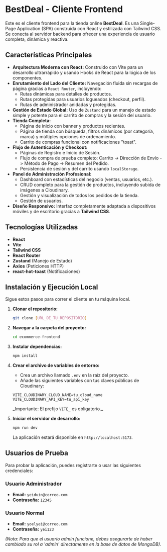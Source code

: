 # BestDeal - Cliente Frontend

Este es el cliente frontend para la tienda online **BestDeal**. Es una Single-Page Application (SPA) construida con React y estilizada con Tailwind CSS. Se conecta al servidor backend para ofrecer una experiencia de usuario completa, dinámica y reactiva.

## Características Principales

- **Arquitectura Moderna con React:** Construido con Vite para un desarrollo ultrarrápido y usando Hooks de React para la lógica de los componentes.
- **Enrutamiento del Lado del Cliente:** Navegación fluida sin recargas de página gracias a `React Router`, incluyendo:
  - Rutas dinámicas para detalles de productos.
  - Rutas protegidas para usuarios logueados (checkout, perfil).
  - Rutas de administrador anidadas y protegidas.
- **Gestión de Estado Global:** Uso de `Zustand` para un manejo de estado simple y potente para el carrito de compras y la sesión del usuario.
- **Tienda Completa:**
  - Página de inicio con banner y productos recientes.
  - Página de tienda con búsqueda, filtros dinámicos (por categoría, marca) y múltiples opciones de ordenamiento.
  - Carrito de compras funcional con notificaciones "toast".
- **Flujo de Autenticación y Checkout:**
  - Páginas de Registro e Inicio de Sesión.
  - Flujo de compra de prueba completo: Carrito -> Dirección de Envío -> Método de Pago -> Resumen del Pedido.
  - Persistencia de sesión y del carrito usando `localStorage`.
- **Panel de Administración Profesional:**
  - Dashboard con estadísticas del negocio (ventas, usuarios, etc.).
  - CRUD completo para la gestión de productos, incluyendo subida de imágenes a Cloudinary.
  - Gestión y visualización de todos los pedidos de la tienda.
  - Gestión de usuarios.
- **Diseño Responsivo:** Interfaz completamente adaptada a dispositivos móviles y de escritorio gracias a **Tailwind CSS**.

## Tecnologías Utilizadas

- **React**
- **Vite**
- **Tailwind CSS**
- **React Router**
- **Zustand** (Manejo de Estado)
- **Axios** (Peticiones HTTP)
- **react-hot-toast** (Notificaciones)

## Instalación y Ejecución Local

Sigue estos pasos para correr el cliente en tu máquina local.

1.  **Clonar el repositorio:**

    ```bash
    git clone [URL_DE_TU_REPOSITORIO]
    ```

2.  **Navegar a la carpeta del proyecto:**

    ```bash
    cd ecommerce-frontend
    ```

3.  **Instalar dependencias:**

    ```bash
    npm install


    ```

4.  **Crear el archivo de variables de entorno:**

    - Crea un archivo llamado `.env` en la raíz del proyecto.
    - Añade las siguientes variables con tus claves públicas de Cloudinary:

    ```
    VITE_CLOUDINARY_CLOUD_NAME=tu_cloud_name
    VITE_CLOUDINARY_API_KEY=tu_api_key
    ```

    _Importante: El prefijo `VITE_` es obligatorio.\_

5.  **Iniciar el servidor de desarrollo:**

    ```bash
    npm run dev

    ```

    La aplicación estará disponible en `http://localhost:5173`.

## Usuarios de Prueba

Para probar la aplicación, puedes registrarte o usar las siguientes credenciales:

### Usuario Administrador

- **Email:** `yeiduin@correo.com`
- **Contraseña:** `12345`

### Usuario Normal

- **Email:** `yoelyei@correo.com`
- **Contraseña:** `yei123`

_(Nota: Para que el usuario admin funcione, debes asegurarte de haber cambiado su rol a 'admin' directamente en la base de datos de MongoDB)._
